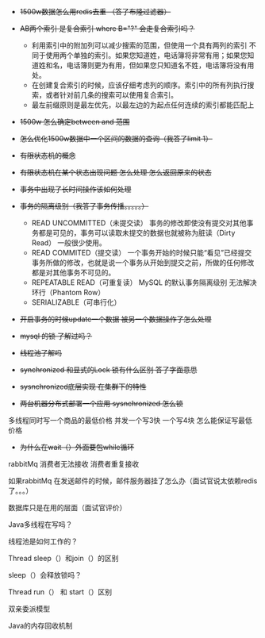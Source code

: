 * ~~1500w数据怎么用redis去重 （答了布隆过滤器）~~

* ~~AB两个索引 是复合索引 where B="?" 会走复合索引吗？~~
    * 利用索引中的附加列可以减少搜索的范围，但使用一个具有两列的索引 不同于使用两个单独的索引。如果您知道姓，电话簿将非常有用；如果您知道姓和名，电话簿则更为有用，但如果您只知道名不姓，电话簿将没有用处。
    * 在创建复合索引的时候，应该仔细考虑列的顺序。索引中的所有列执行搜索，或者针对前几条的搜索可以使用复合索引。
    * 最左前缀原则是最左优先，以最左边的为起点任何连续的索引都能匹配上


* ~~1500w 怎么确定between and 范围~~

* ~~怎么优化1500w数据中一个区间的数据的查询（我答了limit 1）~~

* ~~有限状态机的概念~~

* ~~有限状态机在某个状态出现问题 怎么处理 怎么返回原来的状态~~


* ~~事务中出现了长时间操作该如何处理~~


* ~~事务的隔离级别（我答了事务传播。。。。。）~~
     * READ UNCOMMITTED（未提交读）
        事务的修改即使没有提交对其他事务都是可见的，事务可以读取未提交的数据也就被称为脏读（Dirty Read）
        一般很少使用。
    * READ COMMITED（提交读）
        一个事务开始的时候只能“看见”已经提交事务所做的修改，也就是说一个事务从开始到提交之前，所做的任何修改
        都是对其他事务不可见的。
    * REPEATABLE READ（可重复读）
        MySQL 的默认事务隔离级别
        无法解决环行（Phantom Row）
    * SERIALIZABLE（可串行化）
    
 * ~~开启事务的时候update一个数据 被另一个数据操作了怎么处理~~  
   
 * ~~mysql 的锁 了解过吗？~~  

 * ~~线程池了解吗~~

 * ~~synchronized 和显式的Lock 锁有什么区别 答了字面意思~~ 

 * ~~sysnchronized底层实现 在集群下的特性~~

 * ~~两台机器分布式部署一个应用 sysnchronized 怎么锁~~

 多线程同时写一个商品的最低价格  并发一个写3快 一个写4块  怎么能保证写最低价格 


*  ~~为什么在wait（）外面要包while循环~~


  rabbitMq 消费者无法接收 消费者重复接收

  如果rabbitMq 在发送邮件的时候，邮件服务器挂了怎么办（面试官说太依赖redis了。。。）

  数据库只是在用的层面（面试官评价）

  Java多线程在写吗？

  线程池是如何工作的？

  Thread sleep（）和join（）的区别

  sleep（）会释放锁吗？

  Thread run（） 和 start（）区别

  双亲委派模型 

  Java的内存回收机制
